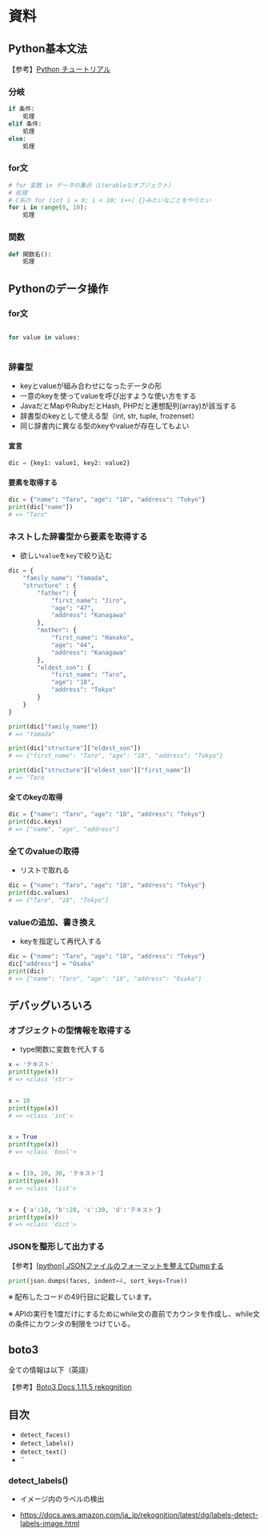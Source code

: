 # 資料

## Python基本文法
【参考】[Python チュートリアル](https://docs.python.org/ja/3/tutorial/index.html)
### 分岐
```python
if 条件:
    処理
elif 条件:
    処理
else:
    処理
```

### for文
```python
# for 変数 in データの集合（iterableなオブジェクト）
# 処理
# C系の for (int i = 0; i < 10; i++) {}みたいなことをやりたい
for i in range(0, 10):
    処理
```

### 関数
```python
def 関数名():
    処理
```
## Pythonのデータ操作

### for文

```python

for value in values:
    
```
### 辞書型
- keyとvalueが組み合わせになったデータの形
- 一意のkeyを使ってvalueを呼び出すような使い方をする
- JavaだとMapやRubyだとHash, PHPだと連想配列(array)が該当する
- 辞書型のkeyとして使える型（int, str, tuple, frozenset）
- 同じ辞書内に異なる型のkeyやvalueが存在してもよい

#### 宣言
```python
dic = {key1: value1, key2: value2}
```

#### 要素を取得する
```python
dic = {"name": "Taro", "age": "18", "address": "Tokyo"}
print(dic["name"])
# => "Taro"
```


### ネストした辞書型から要素を取得する
- 欲しい`value`を`key`で絞り込む

```python
dic = {
    "family_name": "Yamada",
    "structure" : {
        "father": {
            "first_name": "Jiro",
            "age": "47",
            "address": "Kanagawa"
        },
        "mother": {
            "first_name": "Hanako",
            "age": "44",
            "address": "Kanagawa"
        },
        "eldest_son": {
            "first_name": "Taro",
            "age": "18",
            "address": "Tokyo"
        }
    }
}

print(dic["family_name"])
# => "Yamada"

print(dic["structure"]["eldest_son"])
# => {"first_name": "Taro", "age": "18", "address": "Tokyo"}

print(dic["structure"]["eldest_son"]["first_name"])
# => "Taro
```
#### 全てのkeyの取得
```python
dic = {"name": "Taro", "age": "18", "address": "Tokyo"}
print(dic.keys)
# => ["name", "age", "address"]
```

### 全てのvalueの取得
- リストで取れる
```python
dic = {"name": "Taro", "age": "18", "address": "Tokyo"}
print(dic.values)
# => ["Taro", "18", "Tokyo"]
```

### valueの追加、書き換え
- keyを指定して再代入する
```python
dic = {"name": "Taro", "age": "18", "address": "Tokyo"}
dic["address"] = "Osaka"
print(dic)
# => {"name": "Taro", "age": "18", "address": "Osaka"}
```

## デバッグいろいろ
### オブジェクトの型情報を取得する

- type関数に変数を代入する
```python
x = 'テキスト'
print(type(x))
# => <class 'str'>


x = 10
print(type(x))
# => <class 'int'>


x = True
print(type(x))
# => <class 'bool'>


x = [10, 20, 30, 'テキスト']
print(type(x))
# => <class 'list'>


x = {'a':10, 'b':20, 'c':30, 'd':'テキスト'}
print(type(x))
# => <class 'dict'>
```

### JSONを整形して出力する

【参考】[[python] JSONファイルのフォーマットを整えてDumpする](https://qiita.com/Hyperion13fleet/items/7129623ab32bdcc6e203)
```python
print(json.dumps(faces, indent=4, sort_keys=True))
```

※ 配布したコードの49行目に記載しています。

※ APIの実行を1度だけにするためにwhile文の直前でカウンタを作成し、while文の条件にカウンタの制限をつけている。

## boto3
全ての情報は以下（英語）

【参考】[Boto3 Docs 1.11.5 rekognition](https://boto3.amazonaws.com/v1/documentation/api/latest/reference/services/rekognition.html)

## 目次
- `detect_faces()`
- `detect_labels()`
- `detect_text()`
- ``

### detect_labels()
- イメージ内のラベルの検出


- https://docs.aws.amazon.com/ja_jp/rekognition/latest/dg/labels-detect-labels-image.html

